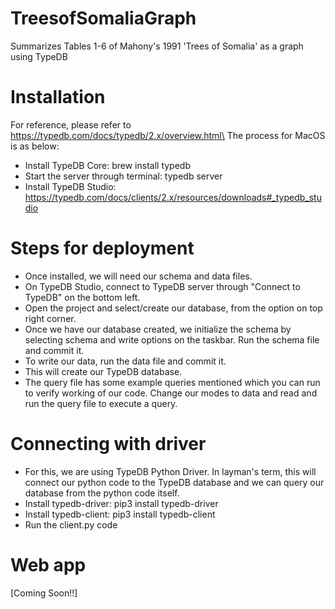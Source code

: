 # TreesofSomaliaGraph
Summarizes Tables 1-6 of Mahony's 1991 'Trees of Somalia' as a graph using TypeDB

# Installation
For reference, please refer to https://typedb.com/docs/typedb/2.x/overview.html\
The process for MacOS is as below:
- Install TypeDB Core: brew install typedb
- Start the server through terminal: typedb server
- Install TypeDB Studio: https://typedb.com/docs/clients/2.x/resources/downloads#_typedb_studio

# Steps for deployment
- Once installed, we will need our schema and data files.
- On TypeDB Studio, connect to TypeDB server through "Connect to TypeDB" on the bottom left.
- Open the project and select/create our database, from the option on top right corner.
- Once we have our database created, we initialize the schema by selecting schema and write options on the taskbar. Run the schema file and commit it.
- To write our data, run the data file and commit it.
- This will create our TypeDB database.
- The query file has some example queries mentioned which you can run to verify working of our code. Change our modes to data and read and run the query file to execute a query.

# Connecting with driver
- For this, we are using TypeDB Python Driver. In layman's term, this will connect our python code to the TypeDB database and we can query our database from the python code itself.
- Install typedb-driver: pip3 install typedb-driver
- Install typedb-client: pip3 install typedb-client
- Run the client.py code

# Web app
[Coming Soon!!]

